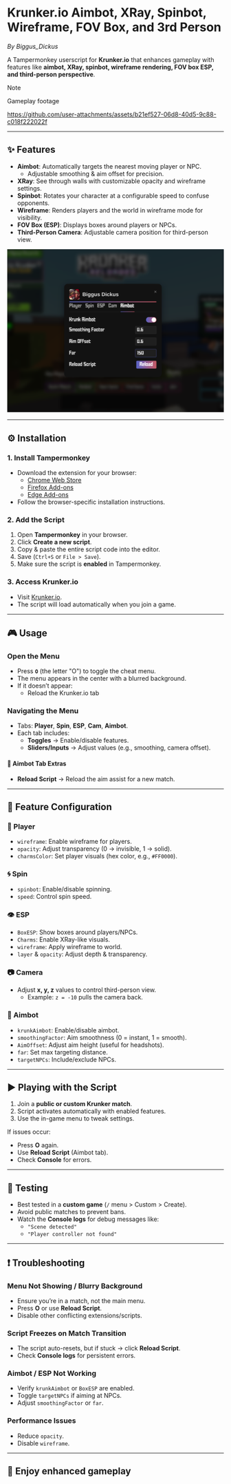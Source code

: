 # Krunker.io Aimbot, XRay, Spinbot, Wireframe, FOV Box, and 3rd Person  
_By Biggus_Dickus_

A Tampermonkey userscript for **Krunker.io** that enhances gameplay with features like **aimbot, XRay, spinbot, wireframe rendering, FOV box ESP, and third-person perspective**.  

> [!NOTE]
> Gameplay footage

https://github.com/user-attachments/assets/b21ef527-06d8-40d5-9c88-c018f222022f

---

## ✨ Features

- **Aimbot**: Automatically targets the nearest moving player or NPC.  
  - Adjustable smoothing & aim offset for precision.  
- **XRay**: See through walls with customizable opacity and wireframe settings.  
- **Spinbot**: Rotates your character at a configurable speed to confuse opponents.  
- **Wireframe**: Renders players and the world in wireframe mode for visibility.  
- **FOV Box (ESP)**: Displays boxes around players or NPCs.  
- **Third-Person Camera**: Adjustable camera position for third-person view.  

![splash-screen](https://raw.githubusercontent.com/adab00st/krunker_aim_assist/refs/heads/main/assets/aimbot.png)


---

## ⚙️ Installation

### 1. Install Tampermonkey
- Download the extension for your browser:  
  - [Chrome Web Store](https://chrome.google.com/webstore)  
  - [Firefox Add-ons](https://addons.mozilla.org)  
  - [Edge Add-ons](https://microsoftedge.microsoft.com/addons)  
- Follow the browser-specific installation instructions.

### 2. Add the Script
1. Open **Tampermonkey** in your browser.  
2. Click **Create a new script**.  
3. Copy & paste the entire script code into the editor.  
4. Save (`Ctrl+S` or `File > Save`).  
5. Make sure the script is **enabled** in Tampermonkey.  

### 3. Access Krunker.io
- Visit [Krunker.io](https://krunker.io).
- The script will load automatically when you join a game.  

---

## 🎮 Usage

### Open the Menu
- Press **`O`** (the letter "O") to toggle the cheat menu.  
- The menu appears in the center with a blurred background.  
- If it doesn’t appear:  
  - Reload the Krunker.io tab

### Navigating the Menu
- Tabs: **Player**, **Spin**, **ESP**, **Cam**, **Aimbot**.  
- Each tab includes:  
  - **Toggles** → Enable/disable features.  
  - **Sliders/Inputs** → Adjust values (e.g., smoothing, camera offset).  

#### 🔫 Aimbot Tab Extras
- **Reload Script** → Reload the aim assist for a new match.  

---

## 🔧 Feature Configuration

### 🧍 Player
- `wireframe`: Enable wireframe for players.  
- `opacity`: Adjust transparency (0 → invisible, 1 → solid).  
- `charmsColor`: Set player visuals (hex color, e.g., `#FF0000`).  

### 🌀 Spin
- `spinbot`: Enable/disable spinning.  
- `speed`: Control spin speed.  

### 👁️ ESP
- `BoxESP`: Show boxes around players/NPCs.  
- `Charms`: Enable XRay-like visuals.  
- `wireframe`: Apply wireframe to world.  
- `layer` & `opacity`: Adjust depth & transparency.  

### 📷 Camera
- Adjust **x, y, z** values to control third-person view.  
  - Example: `z = -10` pulls the camera back.  

### 🎯 Aimbot
- `krunkAimbot`: Enable/disable aimbot.  
- `smoothingFactor`: Aim smoothness (0 = instant, 1 = smooth).  
- `AimOffset`: Adjust aim height (useful for headshots).  
- `far`: Set max targeting distance.  
- `targetNPCs`: Include/exclude NPCs.  

---

## ▶️ Playing with the Script
1. Join a **public or custom Krunker match**.  
2. Script activates automatically with enabled features.  
3. Use the in-game menu to tweak settings.  

If issues occur:  
- Press **O** again.  
- Use **Reload Script** (Aimbot tab).  
- Check **Console** for errors.  

---

## 🧪 Testing
- Best tested in a **custom game** (`/` menu > Custom > Create).  
- Avoid public matches to prevent bans.  
- Watch the **Console logs** for debug messages like:  
  - `"Scene detected"`  
  - `"Player controller not found"`  

---

## ❗ Troubleshooting

### Menu Not Showing / Blurry Background
- Ensure you’re in a match, not the main menu.  
- Press **O** or use **Reload Script**.  
- Disable other conflicting extensions/scripts.  

### Script Freezes on Match Transition
- The script auto-resets, but if stuck → click **Reload Script**.  
- Check **Console logs** for persistent errors.  

### Aimbot / ESP Not Working
- Verify `krunkAimbot` or `BoxESP` are enabled.  
- Toggle `targetNPCs` if aiming at NPCs.  
- Adjust `smoothingFactor` or `far`.  

### Performance Issues
- Reduce `opacity`.  
- Disable `wireframe`.

---

## 🎉 Enjoy enhanced gameplay

